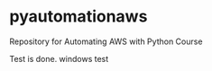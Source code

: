 # pyautomationaws
Repository for Automating AWS with Python Course

Test is done.
w i n d o w s   t e s t  
 